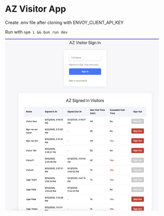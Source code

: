 # AZ Visitor App



Create .env file after cloning with ENVOY_CLIENT_API_KEY

Run with `npm i && bun run dev`

![App Screenshot](app-ss.png)